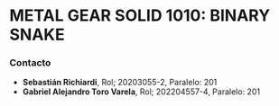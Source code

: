 # METAL GEAR SOLID 1010: BINARY SNAKE
 
### Contacto
* **Sebastián Richiardi**, Rol; 20203055-2, Paralelo: 201
* **Gabriel Alejandro Toro Varela**, Rol; 202204557-4, Paralelo: 201
